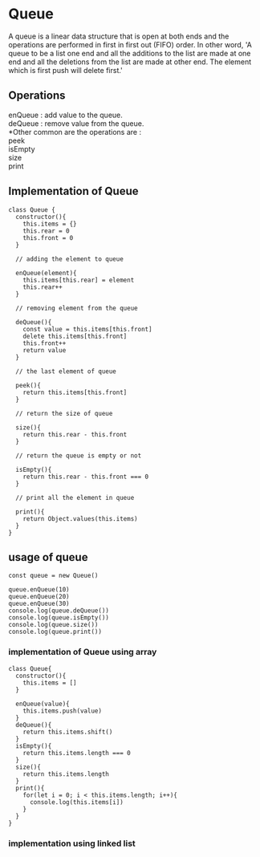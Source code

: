 # Queue

A queue is a linear data structure that is open at both ends and the operations are  performed in first in first out (FIFO) order.
In other word, 'A queue to be a list one end and all the additions to the list are made at one end and all the deletions from the list are made at other end. The element which is first push will delete first.'

## Operations 

enQueue : add value to the queue. <br>
deQueue : remove value from the queue. <br>
*Other common are the operations are : <br>
peek <br>
isEmpty <br>
size  <br>
print  <br>

## Implementation of Queue

```
class Queue {
  constructor(){
    this.items = {}
    this.rear = 0
    this.front = 0 
  }

  // adding the element to queue

  enQueue(element){
    this.items[this.rear] = element
    this.rear++
  }

  // removing element from the queue

  deQueue(){
    const value = this.items[this.front]
    delete this.items[this.front]
    this.front++
    return value
  }

  // the last element of queue

  peek(){
    return this.items[this.front]
  }

  // return the size of queue

  size(){
    return this.rear - this.front
  }

  // return the queue is empty or not 

  isEmpty(){
    return this.rear - this.front === 0
  }

  // print all the element in queue

  print(){
    return Object.values(this.items)
  }
}
```

## usage of queue 

```
const queue = new Queue()

queue.enQueue(10)
queue.enQueue(20)
queue.enQueue(30)
console.log(queue.deQueue())
console.log(queue.isEmpty())
console.log(queue.size())
console.log(queue.print())
```

### implementation of Queue using array

```
class Queue{
  constructor(){
    this.items = []
  }

  enQueue(value){
    this.items.push(value)
  }
  deQueue(){
    return this.items.shift()
  }
  isEmpty(){
    return this.items.length === 0
  }
  size(){
    return this.items.length
  }
  print(){
    for(let i = 0; i < this.items.length; i++){
      console.log(this.items[i])
    }
  }
}
```

### implementation using linked list